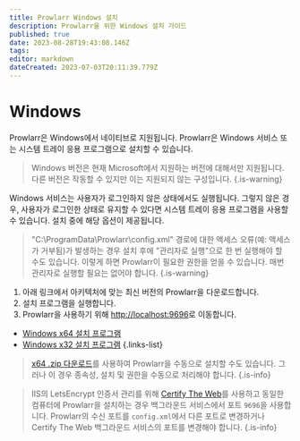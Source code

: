 ```yaml
---
title: Prowlarr Windows 설치
description: Prowlarr을 위한 Windows 설치 가이드
published: true
date: 2023-08-28T19:43:08.146Z
tags: 
editor: markdown
dateCreated: 2023-07-03T20:11:39.779Z
---
```


# Windows

Prowlarr은 Windows에서 네이티브로 지원됩니다. Prowlarr은 Windows 서비스 또는 시스템 트레이 응용 프로그램으로 설치할 수 있습니다.
> Windows 버전은 현재 Microsoft에서 지원하는 버전에 대해서만 지원됩니다. 다른 버전은 작동할 수 있지만 이는 지원되지 않는 구성입니다.
{.is-warning}

Windows 서비스는 사용자가 로그인하지 않은 상태에서도 실행됩니다.
그렇지 않은 경우, 사용자가 로그인한 상태로 유지할 수 있다면 시스템 트레이 응용 프로그램을 사용할 수 있습니다. 설치 중에 해당 옵션이 제공됩니다.

> "C:\ProgramData\Prowlarr\config.xml" 경로에 대한 액세스 오류(예: 액세스가 거부됨)가 발생하는 경우 설치 후에 "관리자로 실행"으로 한 번 실행해야 할 수도 있습니다. 이렇게 하면 Prowlarr이 필요한 권한을 얻을 수 있습니다. 매번 관리자로 실행할 필요는 없어야 합니다.
{.is-warning}

1. 아래 링크에서 아키텍처에 맞는 최신 버전의 Prowlarr을 다운로드합니다.
1. 설치 프로그램을 실행합니다.
1. Prowlarr을 사용하기 위해 <http://localhost:9696>로 이동합니다.

- [Windows x64 설치 프로그램](https://prowlarr.servarr.com/v1/update/master/updatefile?os=windows&runtime=netcore&arch=x64&installer=true)
- [Windows x32 설치 프로그램](https://prowlarr.servarr.com/v1/update/master/updatefile?os=windows&runtime=netcore&arch=x86&installer=true)
{.links-list}

> [x64 .zip 다운로드](https://prowlarr.servarr.com/v1/update/master/updatefile?os=windows&runtime=netcore&arch=x64)를 사용하여 Prowlarr을 수동으로 설치할 수도 있습니다. 그러나 이 경우 종속성, 설치 및 권한을 수동으로 처리해야 합니다.
{.is-info}

> IIS의 LetsEncrypt 인증서 관리를 위해 [Certify The Web](https://docs.certifytheweb.com/docs/backgroundservice/)를 사용하고 동일한 컴퓨터에 Prowlarr을 설치하는 경우 백그라운드 서비스에서 포트 `9696`을 사용합니다. Prowlarr의 수신 포트를 `config.xml`에서 다른 포트로 변경하거나 Certify The Web 백그라운드 서비스의 포트를 변경해야 합니다.
{.is-info}